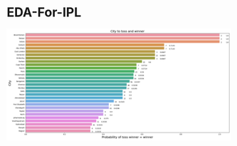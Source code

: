 # EDA-For-IPL

![alt text](https://github.com/SrinidhiBharadwaj/EDA-For-IPL/blob/lyli/graphs/City_toss_winner.png)
